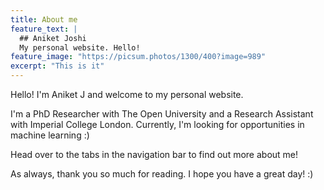 ```yaml
---
title: About me
feature_text: |
  ## Aniket Joshi
  My personal website. Hello!
feature_image: "https://picsum.photos/1300/400?image=989"
excerpt: "This is it"
---
```


Hello! I'm Aniket J and welcome to my personal website. 

I'm a PhD Researcher with The Open University and a Research Assistant with Imperial College London. Currently, I'm looking for opportunities in machine learning  :)

Head over to the tabs in the navigation bar to find out more about me! 

As always, thank you so much for reading. I hope you have a great day! :)